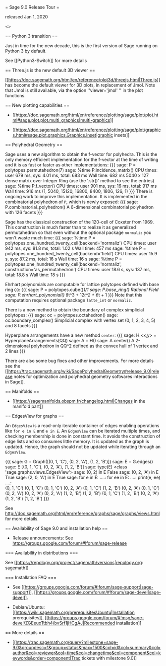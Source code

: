 = Sage 9.0 Release Tour =

released Jan 1, 2020

<<TableOfContents>>

== Python 3 transition ==

Just in time for the new decade, this is the first version of Sage running on Python 3 by default. 

See [[Python3-Switch]] for more details

== Three.js is the new default 3D viewer ==

[[https://doc.sagemath.org/html/en/reference/plot3d/threejs.html|Three.js]] has become the default viewer for 3D plots, in replacement of Jmol. Note that Jmol is still available, via the option ''viewer='jmol' '' in the plot functions. 

== New plotting capabilities ==

* [[https://doc.sagemath.org/html/en/reference/plotting/sage/plot/plot.html#sage.plot.plot.multi_graphics|multi-graphics]]

* [[https://doc.sagemath.org/html/en/reference/plotting/sage/plot/graphics.html#sage.plot.graphics.Graphics.inset|graphic insets]]

== Polyhedral Geometry ==

Sage uses a new algorithm to obtain the f-vector for polyhedra. This is the only memory efficient implementation for the f-vector at the time of writing and it is as fast or faster as other implementations:
{{{
sage: P = polytopes.permutahedron(7)
sage: %time P.incidence_matrix()
CPU times: user 679 ms, sys: 4.01 ms, total: 683 ms
Wall time: 682 ms
5040 x 127 dense matrix over Integer Ring (use the '.str()' method to see the entries)
sage: %time P.f_vector()
CPU times: user 901 ms, sys: 16 ms, total: 917 ms
Wall time: 916 ms
(1, 5040, 15120, 16800, 8400, 1806, 126, 1)
}}}
There is ongoing work to improve this implementation. It is implemented in the combinatorial polyhedron of `P`, which is newly exposed:
{{{
sage: P.combinatorial_polyhedron()
A 6-dimensional combinatorial polyhedron with 126 facets
}}}

Sage has the classical construction of the 120-cell of Coxeter from 1969.
This construction is much faster than to realize it as generalized permutahedron so that even without the optional package `normaliz` you won't waste much time:
{{{
sage: %time P = polytopes.one_hundred_twenty_cell(backend='normaliz')
CPU times: user 942 ms, sys: 81.8 ms, total: 1.02 s
Wall time: 457 ms
sage: %time P = polytopes.one_hundred_twenty_cell(backend='field')
CPU times: user 15.9 s, sys: 87.2 ms, total: 16 s
Wall time: 16 s
sage: %time P = polytopes.one_hundred_twenty_cell(backend='normaliz', construction='as_permutahedron')
CPU times: user 18.6 s, sys: 137 ms, total: 18.8 s
Wall time: 18 s
}}}

Ehrhart polynomials are computable for lattice polytopes defined with base ring `QQ`:
{{{
sage: P = polytopes.cube()*1/1
sage: P.base_ring()
Rational Field
sage: P.ehrhart_polynomial()
8*t^3 + 12*t^2 + 6*t + 1
}}}
Note that this computation requires optional package `latte_int` or `normaliz`.

There is a new method to obtain the boundary of complex simplicial polytopes:
{{{
sage: oc = polytopes.octahedron()
sage: oc.boundary_complex()
Simplicial complex with vertex set (0, 1, 2, 3, 4, 5) and 8 facets
}}}

Hyperplane arrangements have a new method `center`:
{{{
sage: H.<x,y> = HyperplaneArrangements(QQ)
sage: A = H()
sage: A.center()
A 2-dimensional polyhedron in QQ^2 defined as the convex hull of 1 vertex and 2 lines
}}}

There are also some bug fixes and other improvements. For more details see the [[https://trac.sagemath.org/wiki/SagePolyhedralGeometry#release_9.0|release notes for optimization and polyhedral geometry softwares interactions in Sage]].

== Manifolds ==

* [[https://sagemanifolds.obspm.fr/changelog.html|Changes in the manifold part]]


== EdgesView for graphs ==

An `EdgesView` is a read-only iterable container of edges enabling operations like `for e in E` and `e in E`. An `EdgesView` can be iterated multiple times, and checking membership is done in constant time. It avoids the construction of edge lists and so consumes little memory. It is updated as the graph is updated. Hence, the graph should not be updated while iterating through an `EdgesView`.

{{{
sage: G = Graph([(0, 1, 'C'), (0, 2, 'A'), (1, 2, 'B')])
sage: E = G.edges()
sage: E
[(0, 1, 'C'), (0, 2, 'A'), (1, 2, 'B')]
sage: type(E)
<class 'sage.graphs.views.EdgesView'>
sage: (0, 2) in E
False
sage: (0, 2, 'A') in E
True
sage: (2, 0, 'A') in E
True
sage: for e in E:
....:     for ee in E:
....:         print(e, ee)
....:         
(0, 1, 'C') (0, 1, 'C')
(0, 1, 'C') (0, 2, 'A')
(0, 1, 'C') (1, 2, 'B')
(0, 2, 'A') (0, 1, 'C')
(0, 2, 'A') (0, 2, 'A')
(0, 2, 'A') (1, 2, 'B')
(1, 2, 'B') (0, 1, 'C')
(1, 2, 'B') (0, 2, 'A')
(1, 2, 'B') (1, 2, 'B')
}}}

See http://doc.sagemath.org/html/en/reference/graphs/sage/graphs/views.html for more details.


== Availability of Sage 9.0 and installation help ==

* Release announcements: See https://groups.google.com/forum/#!forum/sage-release

=== Availability in distributions ===

See [[https://repology.org/project/sagemath/versions|repology.org: sagemath]]

=== Installation FAQ ===

* See [[https://groups.google.com/forum/#!forum/sage-support|sage-support]], [[https://groups.google.com/forum/#!forum/sage-devel|sage-devel]].

* Debian/Ubuntu: [[https://wiki.sagemath.org/prerequisitesUbuntu|Installation prerequisites]], [[https://groups.google.com/forum/#!msg/sage-devel/ZGEeuoTtbh4/bvSrf1jHCgAJ|Recommended installation]]


== More details ==

* [[https://trac.sagemath.org/query?milestone=sage-9.0&groupdesc=1&group=status&max=1500&col=id&col=summary&col=author&col=reviewer&col=time&col=changetime&col=component&col=keywords&order=component|Trac tickets with milestone 9.0]]
